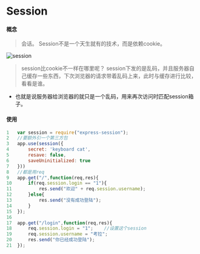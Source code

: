# Session

#### 概念

> 会话。 Session不是一个天生就有的技术，而是依赖cookie。

![session](C:\Users\Administrator\Desktop\node笔记\session.png)

> session比cookie不一样在哪里呢？  session下发的是乱码，并且服务器自己缓存一些东西，下次浏览器的请求带着乱码上来，此时与缓存进行比较，看看是谁。

* 也就是说服务器给浏览器的就只是一个乱码，用来再次访问时匹配session箱子。

#### 使用

```js
1	var session = require("express-session");
2	//要额外引一个第三方包
3	app.use(session({
4	    secret: 'keyboard cat',
5	    resave: false,
6	    saveUninitialized: true
7	}))
8	//都是用req
9	app.get("/",function(req,res){
10		if(req.session.login == "1"){
11			res.send("欢迎" + req.session.username);
12		}else{
13			res.send("没有成功登陆");
14		}
15	});
16	
17	app.get("/login",function(req,res){
18		req.session.login = "1";	//设置这个session
19		req.session.username = "考拉";
20		res.send("你已经成功登陆");
21	});
```

